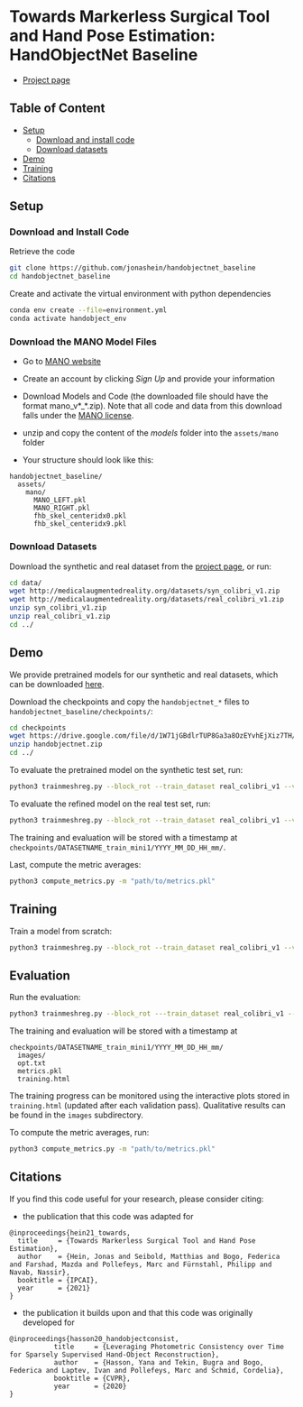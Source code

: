 # Towards Markerless Surgical Tool and Hand Pose Estimation: HandObjectNet Baseline

- [Project page](http://medicalaugmentedreality.org/handobject.html) 
<!-- - [Paper](http://arxiv.org/abs/2004.13449) -->

## Table of Content

- [Setup](#setup)
  - [Download and install code](#download-and-install-code)
  - [Download datasets](#download-datasets)
- [Demo](#demo)
- [Training](#training)
- [Citations](#citations)

## Setup

### Download and Install Code

Retrieve the code
```sh
git clone https://github.com/jonashein/handobjectnet_baseline
cd handobjectnet_baseline
```

Create and activate the virtual environment with python dependencies
```sh
conda env create --file=environment.yml
conda activate handobject_env
```

### Download the MANO Model Files

- Go to [MANO website](http://mano.is.tue.mpg.de/)
- Create an account by clicking *Sign Up* and provide your information
- Download Models and Code (the downloaded file should have the format mano_v*_*.zip). Note that all code and data from this download falls under the [MANO license](http://mano.is.tue.mpg.de/license).
- unzip and copy the content of the *models* folder into the `assets/mano` folder

- Your structure should look like this:

```
handobjectnet_baseline/
  assets/
    mano/
      MANO_LEFT.pkl
      MANO_RIGHT.pkl
      fhb_skel_centeridx0.pkl
      fhb_skel_centeridx9.pkl
```

### Download Datasets
Download the synthetic and real dataset from the [project page](http://medicalaugmentedreality.org/handobject.html), 
or run:
```sh
cd data/
wget http://medicalaugmentedreality.org/datasets/syn_colibri_v1.zip
wget http://medicalaugmentedreality.org/datasets/real_colibri_v1.zip
unzip syn_colibri_v1.zip
unzip real_colibri_v1.zip
cd ../
```

## Demo
We provide pretrained models for our synthetic and real datasets, which can be downloaded [here](https://drive.google.com/file/d/1W71jGBdlrTUP8Ga3a8OzEYvhEjXiz7TH/view?usp=sharing).

Download the checkpoints and copy the `handobjectnet_*` files to `handobjectnet_baseline/checkpoints/`:
```sh
cd checkpoints
wget https://drive.google.com/file/d/1W71jGBdlrTUP8Ga3a8OzEYvhEjXiz7TH/view?usp=sharing
unzip handobjectnet.zip
cd ../
```

To evaluate the pretrained model on the synthetic test set, run:
```sh
python3 trainmeshreg.py --block_rot --train_dataset real_colibri_v1 --val_dataset real_colibri_v1 --val_split test --evaluate --display_freq 1 --resume checkpoints/handobjectnet_pretrained_cv0/model_best.pth
```

To evaluate the refined model on the real test set, run:
```sh
python3 trainmeshreg.py --block_rot --train_dataset real_colibri_v1 --val_dataset real_colibri_v1 --val_split test --evaluate --display_freq 1 --resume checkpoints/handobjectnet_refined_cv0/model_best.pth
```
The training and evaluation will be stored with a timestamp at `checkpoints/DATASETNAME_train_mini1/YYYY_MM_DD_HH_mm/`.

Last, compute the metric averages:
```sh
python3 compute_metrics.py -m "path/to/metrics.pkl"
```

## Training

Train a model from scratch:
```sh
python3 trainmeshreg.py --block_rot --train_dataset real_colibri_v1 --val_dataset real_colibri_v1 --val_split val
```

## Evaluation

Run the evaluation:
```sh
python3 trainmeshreg.py --block_rot ---train_dataset real_colibri_v1 --val_dataset real_colibri_v1 --val_split test --evaluate --display_freq 1 --resume path/to/model_checkpoint.pth
```

The training and evaluation will be stored with a timestamp at 
```
checkpoints/DATASETNAME_train_mini1/YYYY_MM_DD_HH_mm/
  images/
  opt.txt
  metrics.pkl
  training.html
```
The training progress can be monitored using the interactive plots stored in `training.html` (updated after each validation pass). 
Qualitative results can be found in the `images` subdirectory. 

To compute the metric averages, run:
```sh
python3 compute_metrics.py -m "path/to/metrics.pkl"
```

## Citations

If you find this code useful for your research, please consider citing:

* the publication that this code was adapted for
```
@inproceedings{hein21_towards,
  title     = {Towards Markerless Surgical Tool and Hand Pose Estimation},
  author    = {Hein, Jonas and Seibold, Matthias and Bogo, Federica and Farshad, Mazda and Pollefeys, Marc and Fürnstahl, Philipp and Navab, Nassir},
  booktitle = {IPCAI},
  year      = {2021}
}
```

* the publication it builds upon and that this code was originally developed for
```
@inproceedings{hasson20_handobjectconsist,
	       title     = {Leveraging Photometric Consistency over Time for Sparsely Supervised Hand-Object Reconstruction},
	       author    = {Hasson, Yana and Tekin, Bugra and Bogo, Federica and Laptev, Ivan and Pollefeys, Marc and Schmid, Cordelia},
	       booktitle = {CVPR},
	       year      = {2020}
}
```